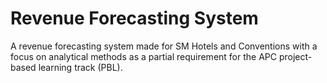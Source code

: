 # Revenue Forecasting System
A revenue forecasting system made for SM Hotels and Conventions with a focus on analytical methods as a partial requirement for the APC project-based learning track (PBL).